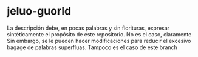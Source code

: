 # jeluo-guorld
La descripción debe, en pocas palabras y sin florituras, expresar sintéticamente el propósito de este repositorio. No es el caso, claramente
Sin embargo, se le pueden hacer modificaciones para reducir el excesivo bagage de palabras superfluas. Tampoco es el caso de este branch
